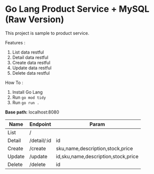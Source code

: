 # Go Lang Product Service + MySQL (Raw Version)
This project is sample to product service.

Features :
1. List data restful
2. Detail data restful
3. Create data restful
4. Update data restful
5. Delete data restful

How To :
1. Install Go Lang
2. Run `go mod tidy`
3. Run `go run .`

**Base path:** localhost:8080

| Name | Endpoint | Param |
|------| -------- | ----- |
| List | /        |       |
| Detail | /detail/:id | id |
| Create | /create | sku,name,description,stock,price |
| Update | /update | id,sku,name,description,stock,price |
| Delete | /delete | id |